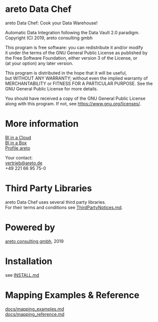 # areto Data Chef

areto Data Chef: Cook your Data Warehouse! 

Automatic Data Integration following the Data Vault 2.0 paradigm.\
Copyright (C) 2019, areto consulting gmbh

This program is free software: you can redistribute it and/or modify\
it under the terms of the GNU General Public License as published by\
the Free Software Foundation, either version 3 of the License, or\
(at your option) any later version.

This program is distributed in the hope that it will be useful,\
but WITHOUT ANY WARRANTY; without even the implied warranty of\
MERCHANTABILITY or FITNESS FOR A PARTICULAR PURPOSE.  See the\
GNU General Public License for more details.

You should have received a copy of the GNU General Public License\
along with this program.  If not, see <https://www.gnu.org/licenses/>.

# More information

[BI in a Cloud](docs/BI_in_a_Cloud_areto.pdf)\
[BI in a Box](docs/BI_in_a_Box_areto.pdf)\
[Profile areto](docs/profile_areto.pdf)

Your contact:\
vertrieb@areto.de \
+49 221 66 95 75-0

# Third Party Libraries

areto Data Chef uses several third party libraries. \
For their terms and conditions see [ThirdPartyNotices.md](ThirdPartyNotices.md).

# Powered by

[areto consulting gmbh](http://www.areto.de), 2019

# Installation

see [INSTALL.md](INSTALL.md)

# Mapping Examples & Reference

[docs/mapping_examples.md](docs/mapping_examples.md)\
[docs/mapping_reference.md](docs/mapping_reference.md)